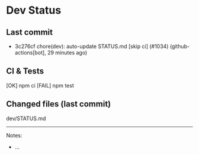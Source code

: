 # Dev Status

## Last commit
- 3c276cf chore(dev): auto-update STATUS.md [skip ci] (#1034) (github-actions[bot], 29 minutes ago)
## CI & Tests
[OK] npm ci
[FAIL] npm test

## Changed files (last commit)
dev/STATUS.md

---
Notes:
- ...
